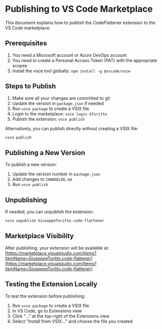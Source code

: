 # Publishing to VS Code Marketplace

This document explains how to publish the CodeFlattener extension to the VS Code marketplace.

## Prerequisites

1. You need a Microsoft account or Azure DevOps account
2. You need to create a Personal Access Token (PAT) with the appropriate scopes
3. Install the vsce tool globally: `npm install -g @vscode/vsce`

## Steps to Publish

1. Make sure all your changes are committed to git
2. Update the version in `package.json` if needed
3. Run `vsce package` to create a VSIX file
4. Login to the marketplace: `vsce login GTuritto`
5. Publish the extension: `vsce publish`

Alternatively, you can publish directly without creating a VSIX file:

```bash
vsce publish
```

## Publishing a New Version

To publish a new version:

1. Update the version number in `package.json`
2. Add changes to `CHANGELOG.md`
3. Run `vsce publish`

## Unpublishing

If needed, you can unpublish the extension:

```bash
vsce unpublish GiuseppeTuritto.code-flattener
```

## Marketplace Visibility

After publishing, your extension will be available at:
[https://marketplace.visualstudio.com/items?itemName=GiuseppeTuritto.code-flattener](https://marketplace.visualstudio.com/items?itemName=GiuseppeTuritto.code-flattener)

## Testing the Extension Locally

To test the extension before publishing:

1. Run `vsce package` to create a VSIX file
2. In VS Code, go to Extensions view
3. Click "..." at the top-right of the Extensions view
4. Select "Install from VSIX..." and choose the file you created
